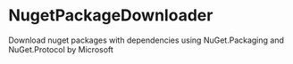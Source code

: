 # NugetPackageDownloader
Download nuget packages with dependencies using NuGet.Packaging and NuGet.Protocol by Microsoft
